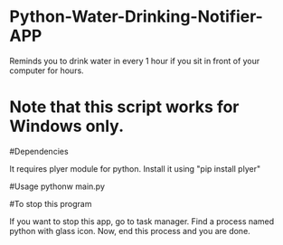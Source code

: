 # Python-Water-Drinking-Notifier-APP

Reminds you to drink water in every 1 hour if you sit in front of your computer for hours.

# Note that this script works for Windows only.

#Dependencies

It requires plyer module for python. Install it using "pip install plyer"

#Usage pythonw main.py

#To stop this program
 
 If you want to stop this app, go to task manager. Find a process named python with glass icon. Now, end this process and you are done.
